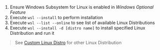 1. Ensure Windows Subsystem for Linux is enabled in *Windows Optional Feature*
2. Execute `wsl --install` to perform installation
3. Execute `wsl --list --online` to see list of available Linux Distributions
4. Execute `wsl --install -d [distro name]` to install specified Linux Distribution and run it
> See [Custom Linux Distro](https://bookstack.handy:26654/books/windows-subsystem-for-linux-wsl/chapter/custom-linux-distro) for other Linux Distribution
